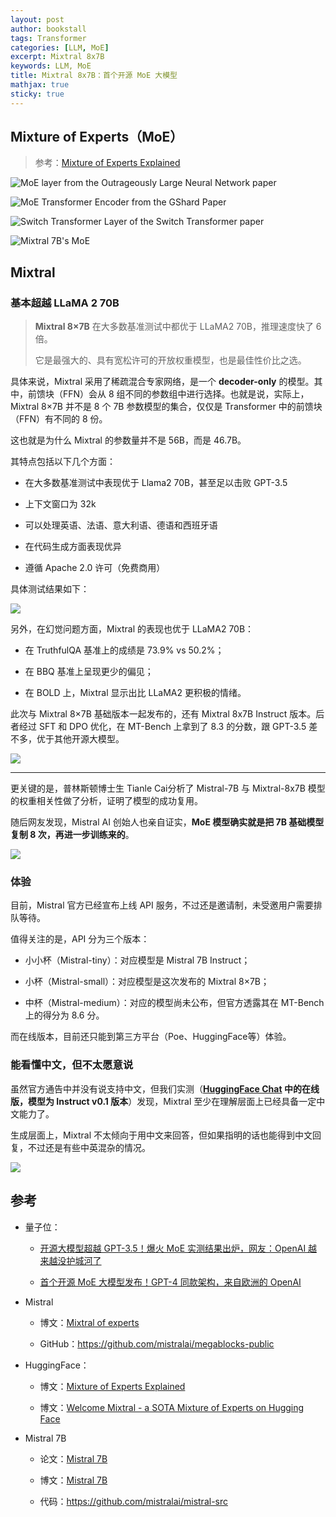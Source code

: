 ```yaml
---
layout: post
author: bookstall
tags: Transformer
categories: [LLM, MoE]
excerpt: Mixtral 8x7B
keywords: LLM, MoE
title: Mixtral 8x7B：首个开源 MoE 大模型
mathjax: true
sticky: true
---
```



## Mixture of Experts（MoE）

> 参考：[Mixture of Experts Explained](https://huggingface.co/blog/moe)


![MoE layer from the Outrageously Large Neural Network paper](https://huggingface.co/datasets/huggingface/documentation-images/resolve/main/blog/moe/01_moe_layer.png)

![MoE Transformer Encoder from the GShard Paper](https://huggingface.co/datasets/huggingface/documentation-images/resolve/main/blog/moe/02_moe_block.png)

![Switch Transformer Layer of the Switch Transformer paper](https://huggingface.co/datasets/huggingface/documentation-images/resolve/main/blog/moe/03_switch_layer.png)

![Mixtral 7B's MoE](https://github.com/mistralai/mistral-src/raw/main/assets/smoe.png)

## Mixtral

### 基本超越 LLaMA 2 70B

> **Mixtral 8×7B** 在大多数基准测试中都优于 LLaMA2 70B，推理速度快了 6 倍。
> 
> 它是最强大的、具有宽松许可的开放权重模型，也是最佳性价比之选。

具体来说，Mixtral 采用了稀疏混合专家网络，是一个 **decoder-only** 的模型。其中，前馈块（FFN）会从 8 组不同的参数组中进行选择。也就是说，实际上，Mixtral 8×7B 并不是 8 个 7B 参数模型的集合，仅仅是 Transformer 中的前馈块（FFN）有不同的 8 份。

这也就是为什么 Mixtral 的参数量并不是 56B，而是 46.7B。

其特点包括以下几个方面：

- 在大多数基准测试中表现优于 Llama2 70B，甚至足以击败 GPT-3.5

- 上下文窗口为 32k

- 可以处理英语、法语、意大利语、德语和西班牙语

- 在代码生成方面表现优异

- 遵循 Apache 2.0 许可（免费商用）

具体测试结果如下：

![](https://img.ithome.com/newsuploadfiles/2023/12/e9cdfb69-a78e-49fd-b47c-76be2b6455c3.png?x-bce-process=image/quality,q_75/format,f_webp)

另外，在幻觉问题方面，Mixtral 的表现也优于 LLaMA2 70B：

- 在 TruthfulQA 基准上的成绩是 73.9% vs 50.2%；

- 在 BBQ 基准上呈现更少的偏见；

- 在 BOLD 上，Mixtral 显示出比 LLaMA2 更积极的情绪。

此次与 Mixtral 8×7B 基础版本一起发布的，还有 Mixtral 8x7B Instruct 版本。后者经过 SFT 和 DPO 优化，在 MT-Bench 上拿到了 8.3 的分数，跟 GPT-3.5 差不多，优于其他开源大模型。

![](https://img.ithome.com/newsuploadfiles/2023/12/9442a6ab-fb3a-48dc-bcca-fb0d1cc930ae.png?x-bce-process=image/quality,q_75/format,f_webp)

---

更关键的是，普林斯顿博士生 Tianle Cai分析了 Mistral-7B 与 Mixtral-8x7B 模型的权重相关性做了分析，证明了模型的成功复用。

随后网友发现，Mistral AI 创始人也亲自证实，**MoE 模型确实就是把 7B 基础模型复制 8 次，再进一步训练来的**。

![](https://www.qbitai.com/wp-content/uploads/replace/8e2d4d845abde9dc8e74c07e1aa996ea.png)

### 体验

目前，Mistral 官方已经宣布上线 API 服务，不过还是邀请制，未受邀用户需要排队等待。

值得关注的是，API 分为三个版本：

- 小小杯（Mistral-tiny）：对应模型是 Mistral 7B Instruct；

- 小杯（Mistral-small）：对应模型是这次发布的 Mixtral 8×7B；

- 中杯（Mistral-medium）：对应的模型尚未公布，但官方透露其在 MT-Bench 上的得分为 8.6 分。

而在线版本，目前还只能到第三方平台（Poe、HuggingFace等）体验。

### 能看懂中文，但不太愿意说

虽然官方通告中并没有说支持中文，但我们实测（**[HuggingFace Chat](https://huggingface.co/chat/?model=mistralai/Mixtral-8x7B-Instruct-v0.1) 中的在线版，模型为 Instruct v0.1 版本**）发现，Mixtral 至少在理解层面上已经具备一定中文能力了。

生成层面上，Mixtral 不太倾向于用中文来回答，但如果指明的话也能得到中文回复，不过还是有些中英混杂的情况。

![](https://www.qbitai.com/wp-content/uploads/replace/7c58b85668550b59ceb1d16821689455.png)


## 参考

- 量子位：

  - [开源大模型超越 GPT-3.5！爆火 MoE 实测结果出炉，网友：OpenAI 越来越没护城河了](https://www.qbitai.com/2023/12/105808.html)

  - [首个开源 MoE 大模型发布！GPT-4 同款架构，来自欧洲的 OpenAI](https://www.qbitai.com/2023/12/105154.html)


- Mistral
  
  - 博文：[Mixtral of experts](https://mistral.ai/news/mixtral-of-experts/)

  - GitHub：https://github.com/mistralai/megablocks-public

- HuggingFace：

  - 博文：[Mixture of Experts Explained](https://huggingface.co/blog/moe)

  - 博文：[Welcome Mixtral - a SOTA Mixture of Experts on Hugging Face](https://huggingface.co/blog/mixtral)

- Mistral 7B
  
  - 论文：[Mistral 7B](https://arxiv.org/abs/2310.06825)

  - 博文：[Mistral 7B](https://mistral.ai/news/announcing-mistral-7b/)

  - 代码：https://github.com/mistralai/mistral-src

